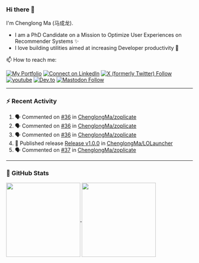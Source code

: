 ### Hi there 👋

I'm Chenglong Ma (马成龙). 

* I am a PhD Candidate on a Mission to Optimize User Experiences on Recommender Systems ✨
* I love building utilities aimed at increasing Developer productivity 💪 

📫 How to reach me:

[![My Portfolio](https://img.shields.io/badge/Visit_me_at-https://chenglongma.com-blue)](https://chenglongma.com)
[![Connect on LinkedIn](https://img.shields.io/badge/--linkedin?label=LinkedIn&logo=LinkedIn&style=social)](https://www.linkedin.com/in/machenglong/)
[![X (formerly Twitter) Follow](https://img.shields.io/twitter/follow/ChenglongM)](https://twitter.com/ChenglongM)
[![youtube](https://img.shields.io/badge/YouTube-FF0000?logo=youtube&logoColor=white)](https://youtube.com/playlist?list=PLYRpHlp-9V_E5ZLhW1hbNaVjS5Zg6b6kQ&si=ezxUR7McUbZa4clT)
[![Dev.to](https://img.shields.io/badge/dev.to-0A0A0A?logo=devdotto&logoColor=white)](https://dev.to/chenglongma)
[![Mastodon Follow](https://img.shields.io/mastodon/follow/111725051309513061)](https://mastodon.social/@chenglongma)


---

### :zap: Recent Activity

<!--START_SECTION:activity-->
1. 🗣 Commented on [#36](https://github.com/ChenglongMa/zoplicate/issues/36#issuecomment-2112483885) in [ChenglongMa/zoplicate](https://github.com/ChenglongMa/zoplicate)
2. 🗣 Commented on [#36](https://github.com/ChenglongMa/zoplicate/issues/36#issuecomment-2105582937) in [ChenglongMa/zoplicate](https://github.com/ChenglongMa/zoplicate)
3. 🗣 Commented on [#36](https://github.com/ChenglongMa/zoplicate/issues/36#issuecomment-2105367902) in [ChenglongMa/zoplicate](https://github.com/ChenglongMa/zoplicate)
4. 🚀 Published release [Release v1.0.0](https://github.com/ChenglongMa/LOLauncher/releases/tag/1.0.0) in [ChenglongMa/LOLauncher](https://github.com/ChenglongMa/LOLauncher)
5. 🗣 Commented on [#37](https://github.com/ChenglongMa/zoplicate/issues/37#issuecomment-2095808194) in [ChenglongMa/zoplicate](https://github.com/ChenglongMa/zoplicate)
<!--END_SECTION:activity-->

---

### 🌱 GitHub Stats

<a href="https://github.com/ChenglongMa#-github-stats">
  <img height=200 align="center" src="https://github-readme-stats.vercel.app/api?username=ChenglongMa" />
</a>
<a href="https://github.com/ChenglongMa#-github-stats">
  <img height=200 align="center" src="https://github-readme-stats.vercel.app/api/top-langs?username=ChenglongMa&layout=compact&langs_count=8&card_width=320" />
</a>


<!--
**ChenglongMa/ChenglongMa** is a ✨ _special_ ✨ repository because its `README.md` (this file) appears on your GitHub profile.

Here are some ideas to get you started:

- 🔭 I’m currently working on ...
- 🌱 I’m currently learning ...
- 👯 I’m looking to collaborate on ...
- 🤔 I’m looking for help with ...
- 💬 Ask me about ...
- 📫 How to reach me: ...
- 😄 Pronouns: ...
- ⚡ Fun fact: ...

![Chenglong's GitHub stats](https://github-readme-stats.vercel.app/api?username=ChenglongMa&show_icons=true&count_private=true)

---

![Top Langs](https://github-readme-stats.vercel.app/api/top-langs/?username=ChenglongMa)

---
-->
